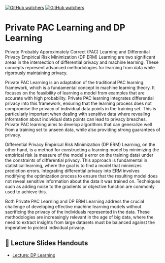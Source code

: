 [![GitHub watchers](https://img.shields.io/badge/tulip--lab-Privacy--aware--Data--Science-brightgreen)](../README.md)
[![GitHub watchers](https://img.shields.io/badge/Module-Data--Reconstruction-orange)](README.md)

# Private PAC Learning and DP Learning

Private Probably Approximately Correct (PAC) Learning and Differential Privacy Empirical Risk Minimization (DP ERM) Learning are two significant areas in the intersection of differential privacy and machine learning. These concepts represent advanced methodologies for learning from data while rigorously maintaining privacy.

Private PAC Learning is an adaptation of the traditional PAC learning framework, which is a fundamental concept in machine learning theory. It focuses on the feasibility of learning a model from examples that are accurate with high probability. Private PAC learning integrates differential privacy into this framework, ensuring that the learning process does not compromise the privacy of individual data points in the training set. This is particularly important when dealing with sensitive data where revealing information about individual data points can lead to privacy breaches. Private PAC learning aims to develop algorithms that can generalize well from a training set to unseen data, while also providing strong guarantees of privacy.

Differential Privacy Empirical Risk Minimization (DP ERM) Learning, on the other hand, is a method for constructing a learning model by minimizing the empirical risk (a measure of the model's error on the training data) under the constraints of differential privacy. This approach is fundamental in statistical learning, where the goal is to find a model that minimizes prediction errors. Integrating differential privacy into ERM involves modifying the optimization process to ensure that the resulting model does not reveal sensitive information about the data it was trained on. Techniques such as adding noise to the gradients or objective function are commonly used to achieve this.

Both Private PAC Learning and DP ERM Learning address the crucial challenge of developing effective machine learning models without sacrificing the privacy of the individuals represented in the data. These methodologies are increasingly relevant in the age of big data, where the need to extract insights from large datasets must be balanced against the imperative to protect individual privacy.

## :notebook_with_decorative_cover: Lecture Slides Handouts  

- [Lecture: DP Learning](https://github.com/tulip-lab/handouts/blob/main/PaDS/FLIP32.pdf) 

